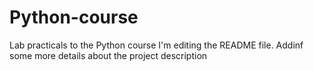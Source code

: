 # Python-course
Lab practicals to the Python course
I'm editing the README file. Addinf some more details about the project description
